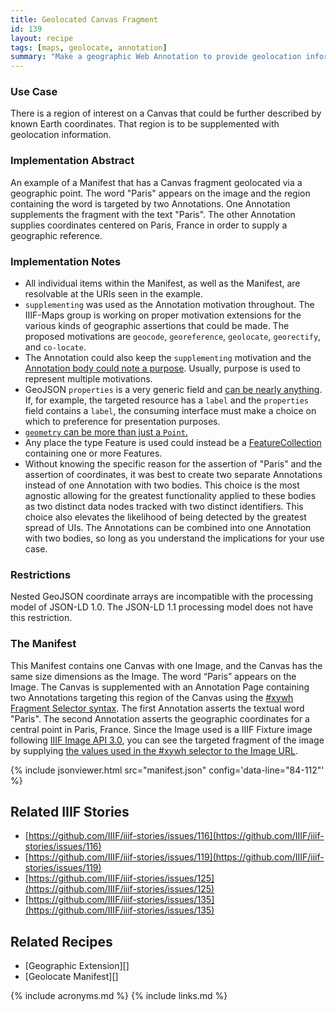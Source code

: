 ```yaml
---
title: Geolocated Canvas Fragment
id: 139
layout: recipe
tags: [maps, geolocate, annotation]
summary: "Make a geographic Web Annotation to provide geolocation information about a fragment of a Canvas."
---
```


### Use Case 
There is a region of interest on a Canvas that could be further described by known Earth coordinates. That region is to be supplemented with geolocation information.

### Implementation Abstract
An example of a Manifest that has a Canvas fragment geolocated via a geographic point. The word "Paris" appears on the image and the region containing the word is targeted by two Annotations. One Annotation supplements the fragment with the text "Paris". The other Annotation supplies coordinates centered on Paris, France in order to supply a geographic reference.

### Implementation Notes
* All individual items within the Manifest, as well as the Manifest, are resolvable at the URIs seen in the example.  
* `supplementing` was used as the Annotation motivation throughout. The IIIF-Maps group is working on proper motivation extensions for the various kinds of geographic assertions that could be made. The proposed motivations are `geocode`, `georeference`, `geolocate`, `georectify`, and `co-locate`.
* The Annotation could also keep the `supplementing` motivation and the [Annotation body could note a purpose](https://www.w3.org/TR/annotation-model/#purpose-for-external-web-resources).  Usually, purpose is used to represent multiple motivations.  
* GeoJSON `properties` is a very generic field and [can be nearly anything](https://tools.ietf.org/html/rfc7946#section-3.2). If, for example, the targeted resource has a `label` and the `properties` field contains a `label`, the consuming interface must make a choice on which to preference for presentation purposes.
* [`geometry` can be more than just a `Point`.](https://tools.ietf.org/html/rfc7946#section-3.1)
* Any place the type Feature is used could instead be a [FeatureCollection](geocollection.json) containing one or more Features.
* Without knowing the specific reason for the assertion of "Paris" and the assertion of coordinates, it was best to create two separate Annotations instead of one Annotation with two bodies. This choice is the most agnostic allowing for the greatest functionality applied to these bodies as two distinct data nodes tracked with two distinct identifiers. This choice also elevates the likelihood of being detected by the greatest spread of UIs. The Annotations can be combined into one Annotation with two bodies, so long as you understand the implications for your use case.  

### Restrictions
Nested GeoJSON coordinate arrays are incompatible with the processing model of JSON-LD 1.0. The JSON-LD 1.1 processing model does not have this restriction.

### The Manifest
This Manifest contains one Canvas with one Image, and the Canvas has the same size dimensions as the Image. The word “Paris” appears on the Image. The Canvas is supplemented with an Annotation Page containing two Annotations targeting this region of the Canvas using the [#xywh Fragment Selector syntax](https://www.w3.org/TR/annotation-model/#fragment-selector).  The first Annotation asserts the textual word "Paris". The second Annotation asserts the geographic coordinates for a central point in Paris, France. Since the Image used is a IIIF Fixture image following [IIIF Image API 3.0](https://iiif.io/api/image/3.0/), you can see the targeted fragment of the image by supplying [the values used in the #xywh selector to the Image URL](https://iiif.io/api/image/3.0/example/reference/59d09e6773341f28ea166e9f3c1e674f-gallica_ark_12148_bpt6k1526005v_f20/1300,3370,250,100/max/0/default.jpg). 

{% include jsonviewer.html src="manifest.json" config='data-line="84-112"' %}

## Related IIIF Stories
* [https://github.com/IIIF/iiif-stories/issues/116](https://github.com/IIIF/iiif-stories/issues/116)
* [https://github.com/IIIF/iiif-stories/issues/119](https://github.com/IIIF/iiif-stories/issues/119)
* [https://github.com/IIIF/iiif-stories/issues/125](https://github.com/IIIF/iiif-stories/issues/125)
* [https://github.com/IIIF/iiif-stories/issues/135](https://github.com/IIIF/iiif-stories/issues/135)

## Related Recipes
* [Geographic Extension][]
* [Geolocate Manifest][]

{% include acronyms.md %}
{% include links.md %}
